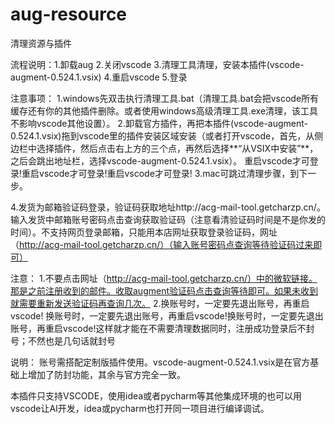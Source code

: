 # aug-resource
清理资源与插件

流程说明：1.卸载aug 2.关闭vscode 3.清理工具清理，安装本插件(vscode-augment-0.524.1.vsix) 4.重启vscode 5.登录

注意事项：
1.windows先双击执行清理工具.bat（清理工具.bat会把vscode所有缓存还有你的其他插件删除。或者使用windows高级清理工具.exe清理，该工具不影响vscode其他设置）。
2.卸载官方插件，再把本插件(vscode-augment-0.524.1.vsix)拖到vscode里的插件安装区域安装（或者打开vscode，首先，从侧边栏中选择插件，然后点击右上方的三个点，再然后选择**“从VSIX中安装”**，之后会跳出地址栏，选择vscode-augment-0.524.1.vsix）。
重启vscode才可登录!重启vscode才可登录!重启vscode才可登录!
3.mac可跳过清理步骤，到下一步。

4.发货为邮箱验证码登录，验证码获取地址http://acg-mail-tool.getcharzp.cn/。输入发货中邮箱账号密码点击查询获取验证码（注意看清验证码时间是不是你发的时间）。不支持网页登录邮箱，只能用本店网址获取登录验证码，网址（http://acg-mail-tool.getcharzp.cn/）（输入账号密码点查询等待验证码过来即可）

注意：
1.不要点击网址（http://acg-mail-tool.getcharzp.cn/）中的微软链接。那是之前注册收到的邮件。收取augment验证码点击查询等待即可。如果未收到就需要重新发送验证码再查询几次。
2.换账号时，一定要先退出账号，再重启vscode! 换账号时，一定要先退出账号，再重启vscode!换账号时，一定要先退出账号，再重启vscode!这样就才能在不需要清理数据同时，注册成功登录后不封号；不然也是几句话就封号

说明：
账号需搭配定制版插件使用。vscode-augment-0.524.1.vsix是在官方基础上增加了防封功能，其余与官方完全一致。

本插件只支持VSCODE，使用idea或者pycharm等其他集成环境的也可以用vscode让AI开发，idea或pycharm也打开同一项目进行编译调试。

